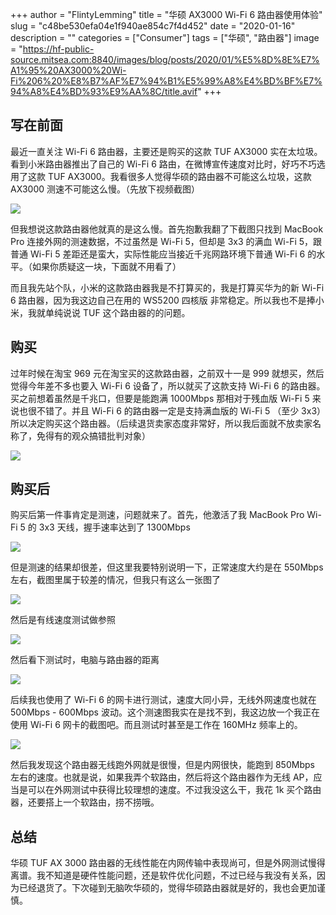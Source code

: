 +++
author = "FlintyLemming"
title = "华硕 AX3000 Wi-Fi 6 路由器使用体验"
slug = "c48be530efa04e1f940ae854c7f4d452"
date = "2020-01-16"
description = ""
categories = ["Consumer"]
tags = ["华硕", "路由器"]
image = "https://hf-public-source.mitsea.com:8840/images/blog/posts/2020/01/%E5%8D%8E%E7%A1%95%20AX3000%20Wi-Fi%206%20%E8%B7%AF%E7%94%B1%E5%99%A8%E4%BD%BF%E7%94%A8%E4%BD%93%E9%AA%8C/title.avif"
+++

## 写在前面

最近一直关注 Wi-Fi 6 路由器，主要还是购买的这款 TUF AX3000 实在太垃圾。看到小米路由器推出了自己的 Wi-Fi 6 路由，在微博宣传速度对比时，好巧不巧选用了这款 TUF AX3000。我看很多人觉得华硕的路由器不可能这么垃圾，这款 AX3000 测速不可能这么慢。（先放下视频截图）

![](https://hf-public-source.mitsea.com:8840/images/blog/posts/2020/01/%E5%8D%8E%E7%A1%95%20AX3000%20Wi-Fi%206%20%E8%B7%AF%E7%94%B1%E5%99%A8%E4%BD%BF%E7%94%A8%E4%BD%93%E9%AA%8C/1.avif)

但我想说这款路由器他就真的是这么慢。首先抱歉我翻了下截图只找到 MacBook Pro 连接外网的测速数据，不过虽然是 Wi-Fi 5，但却是 3x3 的满血 Wi-Fi 5，跟普通 Wi-Fi 5 差距还是蛮大，实际性能应当接近千兆网路环境下普通 Wi-Fi 6 的水平。（如果你质疑这一块，下面就不用看了）

而且我先站个队，小米的这款路由器我是不打算买的，我是打算买华为的新 Wi-Fi 6 路由器，因为我这边自己在用的 WS5200 四核版 非常稳定。所以我也不是捧小米，我就单纯说说 TUF 这个路由器的的问题。

## 购买

过年时候在淘宝 969 元在淘宝买的这款路由器，之前双十一是 999 就想买，然后觉得今年差不多也要入 Wi-Fi 6 设备了，所以就买了这款支持 Wi-Fi 6 的路由器。买之前想着虽然是千兆口，但要是能跑满 1000Mbps 那相对于残血版 Wi-Fi 5 来说也很不错了。并且 Wi-Fi 6 的路由器一定是支持满血版的 Wi-Fi 5 （至少 3x3）所以决定购买这个路由器。（后续退货卖家态度非常好，所以我后面就不放卖家名称了，免得有的观众搞错批判对象）

![](https://hf-public-source.mitsea.com:8840/images/blog/posts/2020/01/%E5%8D%8E%E7%A1%95%20AX3000%20Wi-Fi%206%20%E8%B7%AF%E7%94%B1%E5%99%A8%E4%BD%BF%E7%94%A8%E4%BD%93%E9%AA%8C/2.avif)

## 购买后

购买后第一件事肯定是测速，问题就来了。首先，他激活了我 MacBook Pro Wi-Fi 5 的 3x3 天线，握手速率达到了 1300Mbps

![](https://hf-public-source.mitsea.com:8840/images/blog/posts/2020/01/%E5%8D%8E%E7%A1%95%20AX3000%20Wi-Fi%206%20%E8%B7%AF%E7%94%B1%E5%99%A8%E4%BD%BF%E7%94%A8%E4%BD%93%E9%AA%8C/3.avif)

但是测速的结果却很差，但这里我要特别说明一下，正常速度大约是在 550Mbps 左右，截图里属于较差的情况，但我只有这么一张图了

![](https://hf-public-source.mitsea.com:8840/images/blog/posts/2020/01/%E5%8D%8E%E7%A1%95%20AX3000%20Wi-Fi%206%20%E8%B7%AF%E7%94%B1%E5%99%A8%E4%BD%BF%E7%94%A8%E4%BD%93%E9%AA%8C/4.avif)

然后是有线速度测试做参照

![](https://hf-public-source.mitsea.com:8840/images/blog/posts/2020/01/%E5%8D%8E%E7%A1%95%20AX3000%20Wi-Fi%206%20%E8%B7%AF%E7%94%B1%E5%99%A8%E4%BD%BF%E7%94%A8%E4%BD%93%E9%AA%8C/5.avif)

然后看下测试时，电脑与路由器的距离

![](https://hf-public-source.mitsea.com:8840/images/blog/posts/2020/01/%E5%8D%8E%E7%A1%95%20AX3000%20Wi-Fi%206%20%E8%B7%AF%E7%94%B1%E5%99%A8%E4%BD%BF%E7%94%A8%E4%BD%93%E9%AA%8C/6.avif)

后续我也使用了 Wi-Fi 6 的网卡进行测试，速度大同小异，无线外网速度也就在 500Mbps - 600Mbps 波动。这个测速图我实在是找不到，我这边放一个我正在使用 Wi-Fi 6 网卡的截图吧。而且测试时甚至是工作在 160MHz 频率上的。

![](https://hf-public-source.mitsea.com:8840/images/blog/posts/2020/01/%E5%8D%8E%E7%A1%95%20AX3000%20Wi-Fi%206%20%E8%B7%AF%E7%94%B1%E5%99%A8%E4%BD%BF%E7%94%A8%E4%BD%93%E9%AA%8C/7.avif)

然后我发现这个路由器无线跑外网就是很慢，但是内网很快，能跑到 850Mbps 左右的速度。也就是说，如果我弄个软路由，然后将这个路由器作为无线 AP，应当是可以在外网测试中获得比较理想的速度。不过我没这么干，我花 1k 买个路由器，还要搭上一个软路由，捞不捞哦。

## 总结

华硕 TUF AX 3000 路由器的无线性能在内网传输中表现尚可，但是外网测试慢得离谱。我不知道是硬件性能问题，还是软件优化问题，不过已经与我没有关系，因为已经退货了。下次碰到无脑吹华硕的，觉得华硕路由器就是好的，我也会更加谨慎。